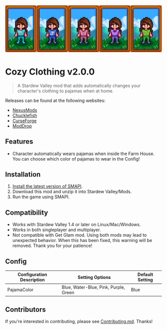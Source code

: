 <h1 align="center">
    <img src="FeatureImage.png" alt="Feature Image">
</h1>

# Cozy Clothing v2.0.0

> A Stardew Valley mod that adds automatically changes your character's clothing to pajamas when at home.

Releases can be found at the following websites:

- [NexusMods](https://www.nexusmods.com/stardewvalley/mods/5093)
- [Chucklefish](https://community.playstarbound.com/resources/cozy-clothing.5951/)
- [CurseForge](https://www.curseforge.com/stardewvalley/mods/cozy-clothing)
- [ModDrop](https://www.moddrop.com/stardew-valley/mods/755868-cozy-clothing)

## Features

- Character automatically wears pajamas when inside the Farm House. You can choose which color of pajamas to wear in the Config!

## Installation

1. [Install the latest version of SMAPI](https://smapi.io/).
3. Download this mod and unzip it into Stardew Valley/Mods.
4. Run the game using SMAPI.

## Compatibility

- Works with Stardew Valley 1.4 or later on Linux/Mac/Windows.
- Works in both singleplayer and multiplayer.
- Not compatible with Get Glam mod. Using both mods may lead to unexpected behavior. When this has been fixed, this warning will be removed. Thank you for your patience!

## Config

| Configuration Description                                | Setting Options | Default Setting |
| -------------------------------------------------------- | -------- | -------- |
| PajamaColor | Blue, Water-Blue, Pink, Purple, Green   | Blue |

## Contributors

<!-- readme: contributors -start -->
<!-- readme: contributors -end -->

If you're interested in contributing, please see [Contributing.md](./CONTRIBUTING.md). Thanks!
